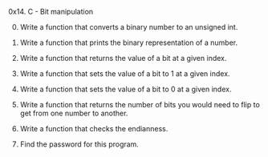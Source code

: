 0x14. C - Bit manipulation

0. Write a function that converts a binary number to an unsigned int.

1. Write a function that prints the binary representation of a number.

2. Write a function that returns the value of a bit at a given index.

3. Write a function that sets the value of a bit to 1 at a given index.

4. Write a function that sets the value of a bit to 0 at a given index.

5. Write a function that returns the number of bits you would need to flip to get from one number to another.

6. Write a function that checks the endianness.

7. Find the password for this program.
